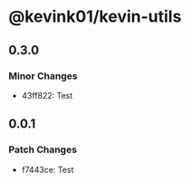 # @kevink01/kevin-utils

## 0.3.0

### Minor Changes

-   43ff822: Test

## 0.0.1

### Patch Changes

-   f7443ce: Test
